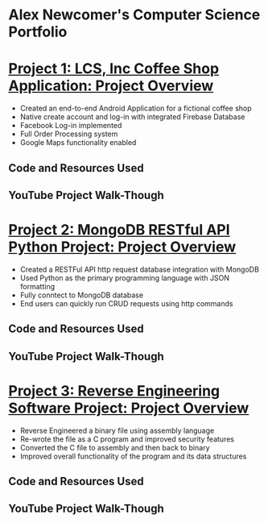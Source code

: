 # Alex Newcomer's Computer Science Portfolio

# [Project 1: LCS, Inc Coffee Shop Application: Project Overview](https://github.com/newcomat/Alex_Portfolio/tree/main)
* Created an end-to-end Android Application for a fictional coffee shop
* Native create account and log-in with integrated Firebase Database
* Facebook Log-in implemented
* Full Order Processing system
* Google Maps functionality enabled

## Code and Resources Used

## YouTube Project Walk-Though

# [Project 2: MongoDB RESTful API Python Project: Project Overview](https://github.com/newcomat/Alex_Portfolio/tree/main)
* Created a RESTFul API http request database integration with MongoDB
* Used Python as the primary programming language with JSON formatting
* Fully conntect to MongoDB database
* End users can quickly run CRUD requests using http commands


## Code and Resources Used

## YouTube Project Walk-Though

# [Project 3: Reverse Engineering Software Project: Project Overview](https://github.com/newcomat/Alex_Portfolio/tree/main)
* Reverse Engineered a binary file using assembly language
* Re-wrote the file as a C program and improved security features
* Converted the C file to assembly and then back to binary
* Improved overall functionality of the program and its data structures


## Code and Resources Used

## YouTube Project Walk-Though
